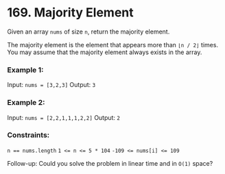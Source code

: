 # 169. Majority Element 

Given an array ```nums``` of size ```n```, return the majority element.

The majority element is the element that appears more than ```⌊n / 2⌋``` times. You may assume that the majority element always exists in the array.

 

### **Example 1:**
Input: ```nums = [3,2,3]```
Output: ```3```

### **Example 2:**
Input: ```nums = [2,2,1,1,1,2,2]```
Output: ```2```
 

### **Constraints:**

```n == nums.length```
```1 <= n <= 5 * 104```
```-109 <= nums[i] <= 109```
 

Follow-up: Could you solve the problem in linear time and in ```O(1)``` space?